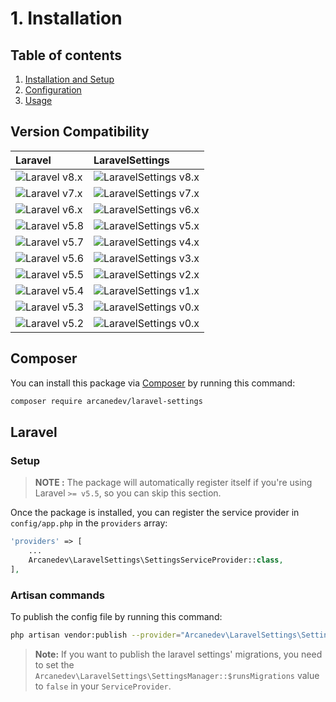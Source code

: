 # 1. Installation

## Table of contents

  1. [Installation and Setup](1-Installation-and-Setup.md)
  2. [Configuration](2-Configuration.md)
  3. [Usage](3-Usage.md)

## Version Compatibility

| Laravel                      | LaravelSettings                               |
|:-----------------------------|:----------------------------------------------|
| ![Laravel v8.x][laravel_8_x] | ![LaravelSettings v8.x][laravel_settings_8_x] |
| ![Laravel v7.x][laravel_7_x] | ![LaravelSettings v7.x][laravel_settings_7_x] |
| ![Laravel v6.x][laravel_6_x] | ![LaravelSettings v6.x][laravel_settings_6_x] |
| ![Laravel v5.8][laravel_5_8] | ![LaravelSettings v5.x][laravel_settings_5_x] |
| ![Laravel v5.7][laravel_5_7] | ![LaravelSettings v4.x][laravel_settings_4_x] |
| ![Laravel v5.6][laravel_5_6] | ![LaravelSettings v3.x][laravel_settings_3_x] |
| ![Laravel v5.5][laravel_5_5] | ![LaravelSettings v2.x][laravel_settings_2_x] |
| ![Laravel v5.4][laravel_5_4] | ![LaravelSettings v1.x][laravel_settings_1_x] |
| ![Laravel v5.3][laravel_5_3] | ![LaravelSettings v0.x][laravel_settings_0_x] |
| ![Laravel v5.2][laravel_5_2] | ![LaravelSettings v0.x][laravel_settings_0_x] |

[laravel_8_x]:  https://img.shields.io/badge/version-8.x-blue.svg?style=flat-square "Laravel v8.x"
[laravel_7_x]:  https://img.shields.io/badge/version-7.x-blue.svg?style=flat-square "Laravel v7.x"
[laravel_6_x]:  https://img.shields.io/badge/version-6.x-blue.svg?style=flat-square "Laravel v6.x"
[laravel_5_8]:  https://img.shields.io/badge/version-5.8-blue.svg?style=flat-square "Laravel v5.8"
[laravel_5_7]:  https://img.shields.io/badge/version-5.7-blue.svg?style=flat-square "Laravel v5.7"
[laravel_5_6]:  https://img.shields.io/badge/version-5.6-blue.svg?style=flat-square "Laravel v5.6"
[laravel_5_5]:  https://img.shields.io/badge/version-5.5-blue.svg?style=flat-square "Laravel v5.5"
[laravel_5_4]:  https://img.shields.io/badge/version-5.4-blue.svg?style=flat-square "Laravel v5.4"
[laravel_5_3]:  https://img.shields.io/badge/version-5.3-blue.svg?style=flat-square "Laravel v5.3"
[laravel_5_2]:  https://img.shields.io/badge/version-5.2-blue.svg?style=flat-square "Laravel v5.2"

[laravel_settings_8_x]: https://img.shields.io/badge/version-8.x-blue.svg?style=flat-square "LaravelSettings v8.x"
[laravel_settings_7_x]: https://img.shields.io/badge/version-7.x-blue.svg?style=flat-square "LaravelSettings v7.x"
[laravel_settings_6_x]: https://img.shields.io/badge/version-6.x-blue.svg?style=flat-square "LaravelSettings v6.x"
[laravel_settings_5_x]: https://img.shields.io/badge/version-5.x-blue.svg?style=flat-square "LaravelSettings v5.x"
[laravel_settings_4_x]: https://img.shields.io/badge/version-4.x-blue.svg?style=flat-square "LaravelSettings v4.x"
[laravel_settings_3_x]: https://img.shields.io/badge/version-3.x-blue.svg?style=flat-square "LaravelSettings v3.x"
[laravel_settings_2_x]: https://img.shields.io/badge/version-2.x-blue.svg?style=flat-square "LaravelSettings v2.x"
[laravel_settings_1_x]: https://img.shields.io/badge/version-1.x-blue.svg?style=flat-square "LaravelSettings v1.x"
[laravel_settings_0_x]: https://img.shields.io/badge/version-0.x-blue.svg?style=flat-square "LaravelSettings v0.x"

## Composer

You can install this package via [Composer](http://getcomposer.org/) by running this command:

```bash
composer require arcanedev/laravel-settings
```

## Laravel

### Setup

> **NOTE :** The package will automatically register itself if you're using Laravel `>= v5.5`, so you can skip this section.

Once the package is installed, you can register the service provider in `config/app.php` in the `providers` array:

```php
'providers' => [
    ...
    Arcanedev\LaravelSettings\SettingsServiceProvider::class,
],
```

### Artisan commands

To publish the config file by running this command:

```bash
php artisan vendor:publish --provider="Arcanedev\LaravelSettings\SettingsServiceProvider"
```

> **Note:** If you want to publish the laravel settings' migrations, you need to set the `Arcanedev\LaravelSettings\SettingsManager::$runsMigrations` value to `false` in your `ServiceProvider`.
